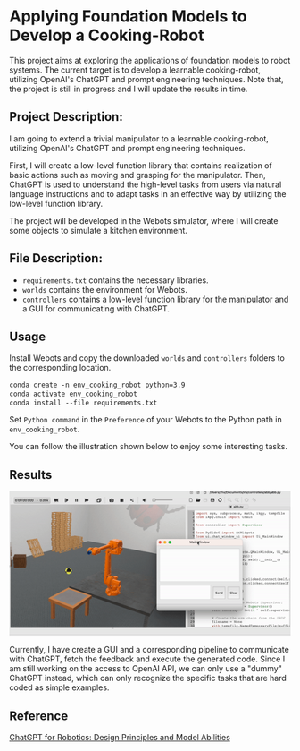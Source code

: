 Applying Foundation Models to Develop a Cooking-Robot
=====================================================

This project aims at exploring the applications of foundation models to robot systems. The current target is to develop a learnable cooking-robot, utilizing OpenAI's ChatGPT and prompt engineering techniques. Note that, the project is still in progress and I will update the results in time.

Project Description:
--------------------

I am going to extend a trivial manipulator to a learnable cooking-robot, utilizing OpenAI's ChatGPT and prompt engineering techniques.

First, I will create a low-level function library that contains realization of basic actions such as moving and grasping for the manipulator. Then, ChatGPT is used to understand the high-level tasks from users via natural language instructions and to adapt tasks in an effective way by utilizing the low-level function library.

The project will be developed in the Webots simulator, where I will create some objects to simulate a kitchen environment.

File Description:
-----------------

* `requirements.txt` contains the necessary libraries.
* `worlds` contains the environment for Webots. 
* `controllers` contains a low-level function library for the manipulator and a GUI for communicating with ChatGPT.

Usage
-----

Install Webots and copy the downloaded `worlds` and `controllers` folders to the corresponding location.

```console
conda create -n env_cooking_robot python=3.9
conda activate env_cooking_robot
conda install --file requirements.txt
```

Set `Python command` in the `Preference` of your Webots to the Python path in `env_cooking_robot`.

You can follow the illustration shown below to enjoy some interesting tasks.

Results
-------

<center class="half">
<img src="Doc/result.gif" width="700"/>
</center>

Currently, I have create a GUI and a corresponding pipeline to communicate with ChatGPT, fetch the feedback and execute the generated code. Since I am still working on the access to OpenAI API, we can only use a "dummy" ChatGPT instead, which can only recognize the specific tasks that are hard coded as simple examples.

Reference
---------

<a href="https://www.microsoft.com/en-us/research/uploads/prod/2023/02/ChatGPT___Robotics.pdf" target="_blank">ChatGPT for Robotics: Design Principles and Model Abilities